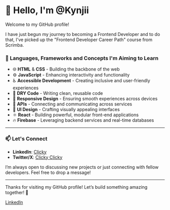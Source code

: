 # 👋 Hello, I'm @Kynjii

Welcome to my GitHub profile! 

I have just begun my journey to becoming a Frontend Developer and to do that, I've picked up the "Frontend Developer Career Path" course from Scrimba.

### 🌱 Languages, Frameworks and Concepts I'm Aiming to Learn

- 🌐 **HTML** & **CSS** - Building the backbone of the web
- ⚙️ **JavaScript** - Enhancing interactivity and functionality
- ♿ **Accessible Development** - Creating inclusive and user-friendly experiences
- 🔄 **DRY Code** - Writing clean, reusable code
- 📱 **Responsive Design** - Ensuring smooth experiences across devices
- 🔌 **APIs** - Connecting and communicating across services
- 🎨 **UI Design** - Crafting visually appealing interfaces
- ⚛️ **React** - Building powerful, modular front-end applications
- 🔥 **Firebase** - Leveraging backend services and real-time databases


---

### 📫 Let's Connect
- **LinkedIn**: [Clicky](https://linkedin.com/in/deanburrowscm)
- **Twitter/X**: [Clicky Clicky](https://twitter.com/Dean_Burrows_PM)

I’m always open to discussing new projects or just connecting with fellow developers. Feel free to drop a message!

---

Thanks for visiting my GitHub profile! Let’s build something amazing together! 🚀

<a href="https://linkedin.com/in/deanburrows" target="_blank">LinkedIn</a>
